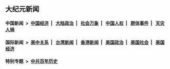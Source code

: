## 大纪元新闻

#### 中国新闻 &nbsp;>&nbsp; [中国经济](indexes/ncid283/README.md?12010845) &nbsp;| &nbsp; [大陆政治](indexes/ncid277/README.md?12010845) &nbsp;| &nbsp; [社会万象](indexes/ncid282/README.md?12010845) &nbsp;| &nbsp; [中国人权](indexes/ncid278/README.md?12010845) &nbsp;| &nbsp; [群体事件](indexes/ncid279/README.md?12010845) &nbsp;| &nbsp; [天灾人祸](indexes/ncid280/README.md?12010845)

#### 国际新闻 &nbsp;>&nbsp; [美中关系](indexes/nf1412576/README.md?12010845) &nbsp;| &nbsp; [台湾新闻](indexes/ncid1349361/README.md?12010845) &nbsp;| &nbsp; [香港新闻](indexes/ncid1349362/README.md?12010845) &nbsp;| &nbsp; [美国政治](indexes/ncid1078159/README.md?12010845) &nbsp;| &nbsp; [美国社会](indexes/ncid1078160/README.md?12010845) &nbsp;| &nbsp; [美国经济](indexes/ncid1078158/README.md?12010845)

#### 特别专题 &nbsp;>&nbsp; [中共百年历史](https://github.com/epoch-news/epoch-special/blob/master/README.md?12010845)  
